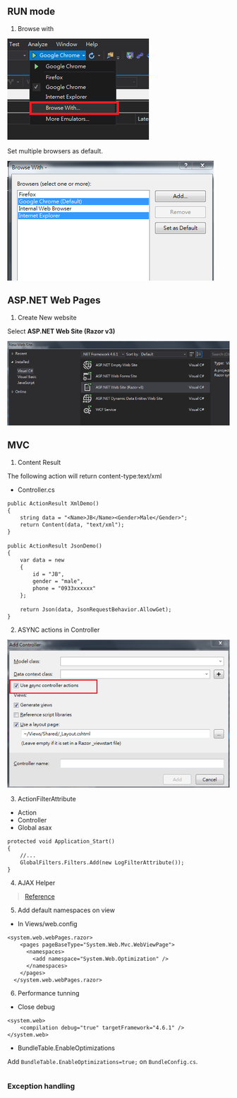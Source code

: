 ## RUN mode

1. Browse with

![](assets\002.PNG)


Set multiple browsers as default.

![](assets\003.PNG)


## ASP.NET Web Pages 


1. Create New website

Select **ASP.NET Web Site (Razor v3)**

![](assets\001.PNG)




## MVC 

1. Content Result

The following action will return content-type:text/xml

* Controller.cs

```
public ActionResult XmlDemo()
{
    string data = "<Name>JB</Name><Gender>Male</Gender>";
    return Content(data, "text/xml");
}

public ActionResult JsonDemo()
{
    var data = new
    {
        id = "JB",
        gender = "male",
        phone = "0933xxxxxx"
    };

    return Json(data, JsonRequestBehavior.AllowGet);
}
```


2. ASYNC actions in Controller 

![](assets/004.PNG)



3. ActionFilterAttribute

* Action
* Controller
* Global asax

```
protected void Application_Start()
{
    //...
    GlobalFilters.Filters.Add(new LogFilterAttribute());
}
```



4. AJAX Helper


> [Reference](http://www.c-sharpcorner.com/article/Asp-Net-mvc-ajax-helper/)


5. Add default namespaces on view

* In Views/web.config

```
<system.web.webPages.razor>
    <pages pageBaseType="System.Web.Mvc.WebViewPage">
      <namespaces>
        <add namespace="System.Web.Optimization" />
      </namespaces>
    </pages>
  </system.web.webPages.razor>
```



6. Performance tunning

* Close debug

```
<system.web>
    <compilation debug="true" targetFramework="4.6.1" />
</system.web>
```

* BundleTable.EnableOptimizations

Add `BundleTable.EnableOptimizations=true;` on `BundleConfig.cs`.
```

```




### Exception handling




